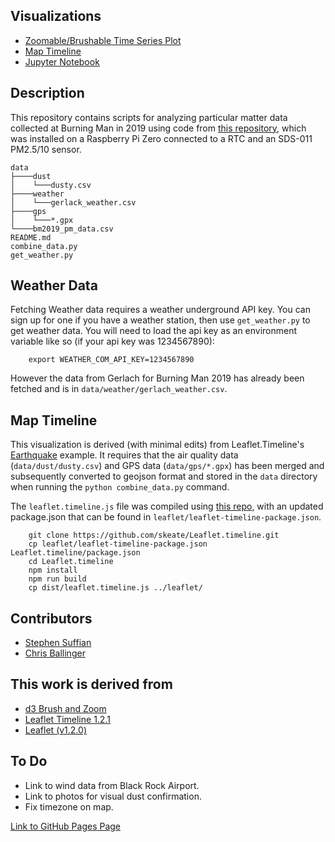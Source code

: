 ## Visualizations 

- [Zoomable/Brushable Time Series Plot](https://ssuffian.github.io/hotlouddusty-data/timeseries.html)
- [Map Timeline](https://ssuffian.github.io/hotlouddusty-data/map.html)
- [Jupyter Notebook](https://nbviewer.jupyter.org/github/ssuffian/hotlouddusty-data/blob/master/ipynb/initial_analysis.ipynb)


## Description

This repository contains scripts for analyzing particular matter data collected at Burning Man in 2019 using code from [this repository](https://github.com/ssuffian/hotlouddusty), which was installed on a Raspberry Pi Zero connected to a RTC and an SDS-011 PM2.5/10 sensor. 

```
data
├────dust
│    └───dusty.csv
├────weather
│    └───gerlack_weather.csv
├────gps
│    └───*.gpx
└────bm2019_pm_data.csv
README.md
combine_data.py
get_weather.py
```

## Weather Data

Fetching Weather data requires a weather underground API key. You can sign up for one if you have a weather station, then use `get_weather.py` to get weather data. You will need to load the api key as an environment variable like so (if your api key was 1234567890):

        export WEATHER_COM_API_KEY=1234567890

However the data from Gerlach for Burning Man 2019 has already been fetched and is in `data/weather/gerlach_weather.csv`.

## Map Timeline

This visualization is derived (with minimal edits) from Leaflet.Timeline's [Earthquake](http://skeate.github.io/Leaflet.timeline/earthquakes.html) example. It requires that the air quality data (`data/dust/dusty.csv`) and GPS data (`data/gps/*.gpx`) has been merged and subsequently converted to geojson format and stored in the `data` directory when running the `python combine_data.py` command.

The `leaflet.timeline.js` file was compiled using [this repo](https://github.com/skeate/Leaflet.timeline), with an updated package.json that can be found in `leaflet/leaflet-timeline-package.json`.

        git clone https://github.com/skeate/Leaflet.timeline.git
        cp leaflet/leaflet-timeline-package.json Leaflet.timeline/package.json 
        cd Leaflet.timeline
        npm install
        npm run build
        cp dist/leaflet.timeline.js ../leaflet/

Contributors
------------

- [Stephen Suffian](https://github.com/ssuffian)
- [Chris Ballinger](https://github.com/chrisballinger)

This work is derived from
-------------------------
- [d3 Brush and Zoom](https://bl.ocks.org/mbostock/34f08d5e11952a80609169b7917d4172)
- [Leaflet Timeline 1.2.1](https://github.com/skeate/Leaflet.timeline)
- [Leaflet (v1.2.0)](https://github.com/Leaflet/Leaflet)

To Do
-----
- Link to wind data from Black Rock Airport.
- Link to photos for visual dust confirmation.
- Fix timezone on map.

[Link to GitHub Pages Page](https://ssuffian.github.io/hotlouddusty-data/)
